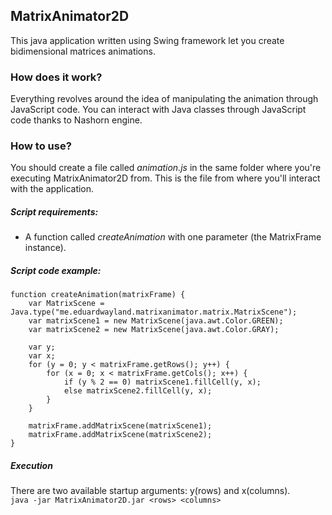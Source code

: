 ## MatrixAnimator2D
This java application written using Swing framework let you create bidimensional matrices animations.

### How does it work?
Everything revolves around the idea of manipulating the animation through JavaScript code.
You can interact with Java classes through JavaScript code thanks to Nashorn engine.

### How to use?
You should create a file called _animation.js_ in the same folder where you're executing MatrixAnimator2D from.
This is the file from where you'll interact with the application.  
##### Script requirements:
* A function called _createAnimation_ with one parameter (the MatrixFrame instance).
##### Script code example:
```
function createAnimation(matrixFrame) {
	var MatrixScene = Java.type("me.eduardwayland.matrixanimator.matrix.MatrixScene");
	var matrixScene1 = new MatrixScene(java.awt.Color.GREEN);
	var matrixScene2 = new MatrixScene(java.awt.Color.GRAY);

	var y;
	var x;
	for (y = 0; y < matrixFrame.getRows(); y++) {
		for (x = 0; x < matrixFrame.getCols(); x++) {
	    	if (y % 2 == 0) matrixScene1.fillCell(y, x);
	        else matrixScene2.fillCell(y, x);
	    }
	}

	matrixFrame.addMatrixScene(matrixScene1);
	matrixFrame.addMatrixScene(matrixScene2);
}
```
##### Execution
There are two available startup arguments: y(rows) and x(columns).  
`java -jar MatrixAnimator2D.jar <rows> <columns>`
